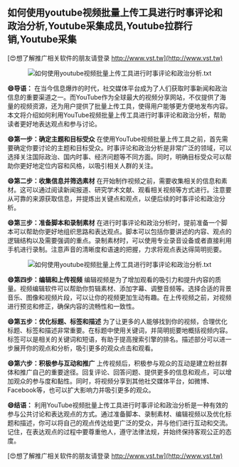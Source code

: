 ## **如何使用youtube视频批量上传工具进行时事评论和政治分析,Youtube采集成员,Youtube拉群行销,Youtube采集**

[😍想了解推广相关软件的朋友请登录 http://www.vst.tw](http://www.vst.tw)

 <center><img src="https://vst.tw/MP4/tuiguang/png/3.png" alt="如何使用youtube视频批量上传工具进行时事评论和政治分析.txt"></center>

**😄导语：**
在当今信息爆炸的时代，社交媒体平台成为了人们获取时事新闻和政治信息的重要渠道之一。而YouTube作为全球最大的视频分享网站，不仅提供了海量的视频资源，还为用户提供了批量上传工具，使得用户能够更方便地发布内容。本文将介绍如何利用YouTube视频批量上传工具进行时事评论和政治分析，帮助读者更好地表达观点和参与讨论。

**😄第一步：确定主题和目标受众**
在使用YouTube视频批量上传工具之前，首先需要确定你要讨论的主题和目标受众。时事评论和政治分析是非常广泛的领域，可以选择关注国际政治、国内时事、经济问题等不同方面。同时，明确目标受众可以帮助你更好地定位内容和风格，以吸引相关人群的关注。

**😄第二步：收集信息并筛选素材**
在开始制作视频之前，需要收集相关的信息和素材。这可以通过阅读新闻报道、研究学术文献、观看相关视频等方式进行。注意要从可靠的来源获取信息，并提炼出关键点和观点，以便后续的时事评论和政治分析。

**😄第三步：准备脚本和录制素材**
在进行时事评论和政治分析时，提前准备一个脚本可以帮助你更好地组织思路和表达观点。脚本可以包括你要讲述的内容、观点的逻辑结构以及需要强调的重点。录制素材时，可以使用专业录音设备或者直接利用手机进行录制。注意声音的清晰度和语速的把握，力求将观点表达得简明扼要。

 <center><img src="https://vst.tw/MP4/tuiguang/png/5.png" alt="如何使用youtube视频批量上传工具进行时事评论和政治分析.txt"></center>

**😄第四步：编辑和上传视频**
编辑视频是为了增加观看的吸引力和提升内容的质量。视频编辑软件可以帮助你剪辑素材、添加字幕、调整音频等。选择合适的背景音乐、图像和视频片段，可以让你的视频更加生动有趣。在上传视频之前，对视频进行预览和修正，确保内容的流畅性和一致性。

**😄第五步：优化标题、标签和描述**
为了让更多的人能够找到你的视频，合理优化标题、标签和描述非常重要。在标题中使用关键词，并简明扼要地概括视频内容。标签可以是相关的关键词和短语，有助于提高搜索引擎的排名。描述部分可以进一步展开你的观点和分析，吸引更多的观众点击和观看。

**😄第六步：积极参与互动和推广**
上传视频后，积极参与观众的互动是建立粉丝群体和推广自己的重要途径。回复评论、回答问题、提供更多的信息和观点，可以增加观众的参与度和黏性。同时，将视频分享到其他社交媒体平台，如微博、Facebook等，也可以扩大影响力并吸引更多的观众。

**😄结语：**
利用YouTube视频批量上传工具进行时事评论和政治分析是一种有效的参与公共讨论和表达观点的方式。通过准备脚本、录制素材、编辑视频以及优化标题和描述，你可以将自己的观点传达给更广泛的受众，并与他们进行互动和交流。记住，在表达观点的过程中要尊重他人，遵守法律法规，并始终保持客观公正的态度。

[😍想了解推广相关软件的朋友请登录 http://www.vst.tw](http://www.vst.tw)



